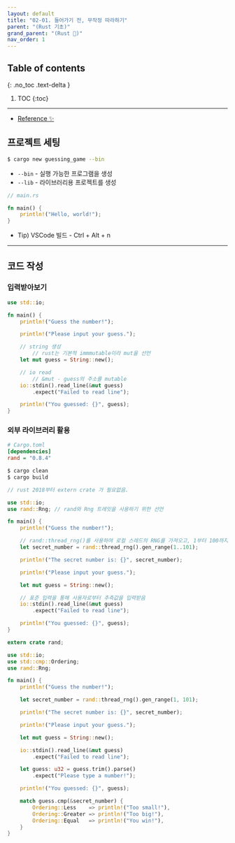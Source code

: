 ```yaml
---
layout: default
title: "02-01. 들어가기 전, 무작정 따라하기"
parent: "(Rust 기초)"
grand_parent: "(Rust 🦀)"
nav_order: 1
---
```


## Table of contents
{: .no_toc .text-delta }

1. TOC
{:toc}

---

* [Reference ✨](https://rinthel.github.io/rust-lang-book-ko/ch02-00-guessing-game-tutorial.html)

## 프로젝트 세팅

```bash
$ cargo new guessing_game --bin
```

* `--bin` - 실행 가능한 프로그램을 생성 
* `--lib` - 라이브러리용 프로젝트를 생성

```rust
// main.rs

fn main() {
    println!("Hello, world!");
}
```

* Tip) VSCode 빌드 - Ctrl + Alt + n

---

## 코드 작성

### 입력받아보기

```rust
use std::io;

fn main() {
    println!("Guess the number!");

    println!("Please input your guess.");

    // string 생성
        // rust는 기본적 immmutable이라 mut을 선언
    let mut guess = String::new();

    // io read
        // &mut - guess의 주소를 mutable
    io::stdin().read_line(&mut guess)
        .expect("Failed to read line");

    println!("You guessed: {}", guess);
}
```

### 외부 라이브러리 활용

```ini
# Cargo.toml
[dependencies]
rand = "0.8.4"
```

```bash
$ cargo clean
$ cargo build
```

```rust
// rust 2018부터 extern crate 가 필요없음.

use std::io;
use rand::Rng; // rand와 Rng 트레잇을 사용하기 위한 선언

fn main() {
    println!("Guess the number!");

    // rand::thread_rng()를 사용하여 로컬 스레드의 RNG를 가져오고, 1부터 100까지의 범위에서 난수를 생성
    let secret_number = rand::thread_rng().gen_range(1..101);

    println!("The secret number is: {}", secret_number);

    println!("Please input your guess.");

    let mut guess = String::new();

    // 표준 입력을 통해 사용자로부터 추측값을 입력받음
    io::stdin().read_line(&mut guess)
        .expect("Failed to read line");

    println!("You guessed: {}", guess);
}
```

```rust
extern crate rand;

use std::io;
use std::cmp::Ordering;
use rand::Rng;

fn main() {
    println!("Guess the number!");

    let secret_number = rand::thread_rng().gen_range(1, 101);

    println!("The secret number is: {}", secret_number);

    println!("Please input your guess.");

    let mut guess = String::new();

    io::stdin().read_line(&mut guess)
        .expect("Failed to read line");

    let guess: u32 = guess.trim().parse()
        .expect("Please type a number!");

    println!("You guessed: {}", guess);

    match guess.cmp(&secret_number) {
        Ordering::Less    => println!("Too small!"),
        Ordering::Greater => println!("Too big!"),
        Ordering::Equal   => println!("You win!"),
    }
}
```

